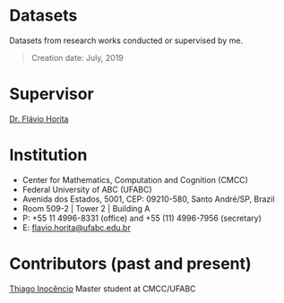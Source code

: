 # Datasets
Datasets from research works conducted or supervised by me. 

> Creation date: July, 2019

# Supervisor 

[Dr. Flávio Horita](http://www.flaviohorita.com)

# Institution 

- Center for Mathematics, Computation and Cognition (CMCC)
- Federal University of ABC (UFABC)
- Avenida dos Estados, 5001, CEP: 09210-580, Santo André/SP, Brazil
- Room 509-2 | Tower 2 | Building A
- P: +55 11 4996-8331 (office) and +55 (11) 4996-7956 (secretary)
- E: flavio.horita@ufabc.edu.br

# Contributors (past and present)

[Thiago Inocêncio](https://github.com/ThiagoInocencio) 
Master student at CMCC/UFABC
